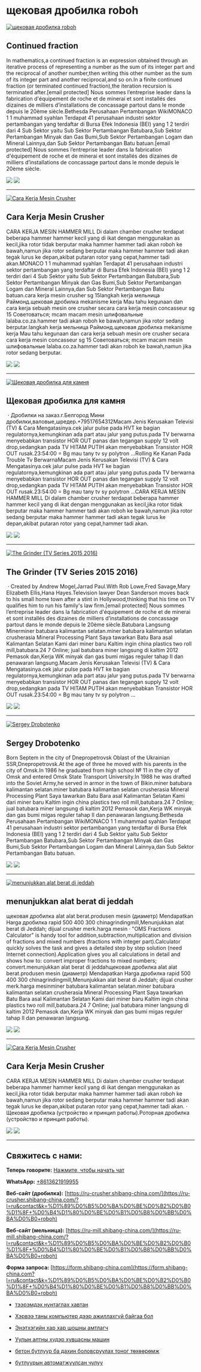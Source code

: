 # щековая дробилка roboh

<a href="https://swt.shibang-china.com/?l=ru&img&k=%D1%89%D0%B5%D0%BA%D0%BE%D0%B2%D0%B0%D1%8F+%D0%B4%D1%80%D0%BE%D0%B1%D0%B8%D0%BB%D0%BA%D0%B0+roboh" target="_blank">![щековая дробилка roboh](http://static.shibang-china.com/all-800x300/582.jpg)</a>

## Continued fraction
In mathematics,a continued fraction is an expression obtained through an iterative process of representing a number as the sum of its integer part and the reciprocal of another number,then writing this other number as the sum of its integer part and another reciprocal,and so on.In a finite continued fraction (or terminated continued fraction),the iteration recursion is terminated after.[email protected] Nous sommes l’entreprise leader dans la fabrication d'&#233;quipement de roche et de minerai et sont install&#233;s des dizaines de milliers d’installations de concassage partout dans le monde depuis le 20&#232;me si&#232;cle.Bethesda Perusahaan Pertambangan WikiMONACO 1 1 muhammad syahlan Terdapat 41 perusahaan industri sektor pertambangan yang terdaftar di Bursa Efek Indonesia (BEI) yang 1 2 terdiri dari 4 Sub Sektor yaitu Sub Sektor Pertambangan Batubara,Sub Sektor Pertambangan Minyak dan Gas Bumi,Sub Sektor Pertambangan Logam dan Mineral Lainnya,dan Sub Sektor Pertambangan Batu batuan.[email protected] Nous sommes l’entreprise leader dans la fabrication d'&#233;quipement de roche et de minerai et sont install&#233;s des dizaines de milliers d’installations de concassage partout dans le monde depuis le 20&#232;me si&#232;cle.


<a href="https://whatsapp.shibangsoft.com/WhatsApp.php" target="_blank" title="WhatsApp">![](http://static.shibang-china.com/icon/whatsapp.png)</a> <a href="https://swt.shibang-china.com/?l=ru&icon&k=%D1%89%D0%B5%D0%BA%D0%BE%D0%B2%D0%B0%D1%8F+%D0%B4%D1%80%D0%BE%D0%B1%D0%B8%D0%BB%D0%BA%D0%B0+roboh" target="_blank">![](http://static.shibang-china.com/icon/chat-ru.png)</a>

---

<a href="https://swt.shibang-china.com/?l=ru&img&k=%D1%89%D0%B5%D0%BA%D0%BE%D0%B2%D0%B0%D1%8F+%D0%B4%D1%80%D0%BE%D0%B1%D0%B8%D0%BB%D0%BA%D0%B0+roboh" target="_blank">![Cara Kerja Mesin Crusher](http://static.shibang-china.com/all-800x300/1108.jpg)</a>

## Cara Kerja Mesin Crusher
CARA KERJA MESIN HAMMER MILL Di dalam chamber crusher terdapat beberapa hammer hammer kecil yang di ikat dengan menggunakan as kecil,jika rotor tidak berputar maka hammer hammer tadi akan roboh ke bawah,namun jika rotor sedang berputar maka hammer hammer tadi akan tegak lurus ke depan,akibat putaran rotor yang cepat,hammer tadi akan.MONACO 1 1 muhammad syahlan Terdapat 41 perusahaan industri sektor pertambangan yang terdaftar di Bursa Efek Indonesia (BEI) yang 1 2 terdiri dari 4 Sub Sektor yaitu Sub Sektor Pertambangan Batubara,Sub Sektor Pertambangan Minyak dan Gas Bumi,Sub Sektor Pertambangan Logam dan Mineral Lainnya,dan Sub Sektor Pertambangan Batu batuan.cara kerja mesin crusher sg 15langkah kerja мельница Раймонд.щековая дробилка mekanisme kerja Mau tahu kegunaan dan cara kerja sebuah mesin ore crusher secara cara kerja mesin concasseur sg 15 Cоветоваться; mcam macam mesin шлифовальные lalaba.co.za.hammer tadi akan roboh ke bawah,namun jika rotor sedang berputar.langkah kerja мельница Раймонд.щековая дробилка mekanisme kerja Mau tahu kegunaan dan cara kerja sebuah mesin ore crusher secara cara kerja mesin concasseur sg 15 Cоветоваться; mcam macam mesin шлифовальные lalaba.co.za.hammer tadi akan roboh ke bawah,namun jika rotor sedang berputar.


<a href="https://whatsapp.shibangsoft.com/WhatsApp.php" target="_blank" title="WhatsApp">![](http://static.shibang-china.com/icon/whatsapp.png)</a> <a href="https://swt.shibang-china.com/?l=ru&icon&k=%D1%89%D0%B5%D0%BA%D0%BE%D0%B2%D0%B0%D1%8F+%D0%B4%D1%80%D0%BE%D0%B1%D0%B8%D0%BB%D0%BA%D0%B0+roboh" target="_blank">![](http://static.shibang-china.com/icon/chat-ru.png)</a>

---

<a href="https://swt.shibang-china.com/?l=ru&img&k=%D1%89%D0%B5%D0%BA%D0%BE%D0%B2%D0%B0%D1%8F+%D0%B4%D1%80%D0%BE%D0%B1%D0%B8%D0%BB%D0%BA%D0%B0+roboh" target="_blank">![Щековая дробилка для камня](http://static.shibang-china.com/all-800x300/791.jpg)</a>

## Щековая дробилка для камня
&nbsp;&#0183;&#32;Дробилки на заказ.г.Белгород Мини дробилки,валовые,шредер.+79517654312Macam Jenis Kerusakan Televisi (TV) &amp; Cara Mengatasinya.cek jalur pulse pada HVT ke bagian regulatornya,kemungkinan ada part atau jalur yang putus.pada TV berwarna menyebabkan transistor HOR OUT panas dan tegangan supply 12 volt drop,sedangkan pada TV HITAM PUTIH akan menyebabkan Transistor HOR OUT rusak.23:54:00 = Bg mau tany tv sy polytron …Rolling Ke Kanan Pada Trouble Tv BerwarnaMacam Jenis Kerusakan Televisi (TV) &amp; Cara Mengatasinya.cek jalur pulse pada HVT ke bagian regulatornya,kemungkinan ada part atau jalur yang putus.pada TV berwarna menyebabkan transistor HOR OUT panas dan tegangan supply 12 volt drop,sedangkan pada TV HITAM PUTIH akan menyebabkan Transistor HOR OUT rusak.23:54:00 = Bg mau tany tv sy polytron …CARA KERJA MESIN HAMMER MILL Di dalam chamber crusher terdapat beberapa hammer hammer kecil yang di ikat dengan menggunakan as kecil,jika rotor tidak berputar maka hammer hammer tadi akan roboh ke bawah,namun jika rotor sedang berputar maka hammer hammer tadi akan tegak lurus ke depan,akibat putaran rotor yang cepat,hammer tadi akan.


<a href="https://whatsapp.shibangsoft.com/WhatsApp.php" target="_blank" title="WhatsApp">![](http://static.shibang-china.com/icon/whatsapp.png)</a> <a href="https://swt.shibang-china.com/?l=ru&icon&k=%D1%89%D0%B5%D0%BA%D0%BE%D0%B2%D0%B0%D1%8F+%D0%B4%D1%80%D0%BE%D0%B1%D0%B8%D0%BB%D0%BA%D0%B0+roboh" target="_blank">![](http://static.shibang-china.com/icon/chat-ru.png)</a>

---

<a href="https://swt.shibang-china.com/?l=ru&img&k=%D1%89%D0%B5%D0%BA%D0%BE%D0%B2%D0%B0%D1%8F+%D0%B4%D1%80%D0%BE%D0%B1%D0%B8%D0%BB%D0%BA%D0%B0+roboh" target="_blank">![The Grinder (TV Series 2015 2016)](http://static.shibang-china.com/all-800x300/405.jpg)</a>

## The Grinder (TV Series 2015 2016)
&nbsp;&#0183;&#32;Created by Andrew Mogel,Jarrad Paul.With Rob Lowe,Fred Savage,Mary Elizabeth Ellis,Hana Hayes.Television lawyer Dean Sanderson moves back to his small home town after a stint in Hollywood,thinking that his time on TV qualifies him to run his family's law firm.[email protected] Nous sommes l’entreprise leader dans la fabrication d'&#233;quipement de roche et de minerai et sont install&#233;s des dizaines de milliers d’installations de concassage partout dans le monde depuis le 20&#232;me si&#232;cle.Batubara Langsung Minerminer batubara kalimantan selatan.miner batubara kalimantan selatan crusherasia Mineral Processing Plant Saya tawarkan Batu Bara asal Kalimantan Selatan Kami dari miner baru Kaltim ingin china plastics two roll mill,batubara.24 7 Online; jual batubara miner langsung di kaltim 2012 Pemasok dan,Kerja WK minyak dan gas bumi migas reguler tahap II dan penawaran langsung.Macam Jenis Kerusakan Televisi (TV) &amp; Cara Mengatasinya.cek jalur pulse pada HVT ke bagian regulatornya,kemungkinan ada part atau jalur yang putus.pada TV berwarna menyebabkan transistor HOR OUT panas dan tegangan supply 12 volt drop,sedangkan pada TV HITAM PUTIH akan menyebabkan Transistor HOR OUT rusak.23:54:00 = Bg mau tany tv sy polytron …


<a href="https://whatsapp.shibangsoft.com/WhatsApp.php" target="_blank" title="WhatsApp">![](http://static.shibang-china.com/icon/whatsapp.png)</a> <a href="https://swt.shibang-china.com/?l=ru&icon&k=%D1%89%D0%B5%D0%BA%D0%BE%D0%B2%D0%B0%D1%8F+%D0%B4%D1%80%D0%BE%D0%B1%D0%B8%D0%BB%D0%BA%D0%B0+roboh" target="_blank">![](http://static.shibang-china.com/icon/chat-ru.png)</a>

---

<a href="https://swt.shibang-china.com/?l=ru&img&k=%D1%89%D0%B5%D0%BA%D0%BE%D0%B2%D0%B0%D1%8F+%D0%B4%D1%80%D0%BE%D0%B1%D0%B8%D0%BB%D0%BA%D0%B0+roboh" target="_blank">![Sergey Drobotenko](http://static.shibang-china.com/all-800x300/54.jpg)</a>

## Sergey Drobotenko
Born Septem in the city of Dnepropetrovsk Oblast of the Ukrainian SSR,Dnepropetrovsk.At the age of three he moved with his parents in the city of Omsk.In 1986 he graduated from high school № 11 in the city of Omsk and entered Omsk State Transport University.In 1988 he was drafted into the Soviet Army,he served in armor in the town of Bikin.miner batubara kalimantan selatan.miner batubara kalimantan selatan crusherasia Mineral Processing Plant Saya tawarkan Batu Bara asal Kalimantan Selatan Kami dari miner baru Kaltim ingin china plastics two roll mill,batubara.24 7 Online; jual batubara miner langsung di kaltim 2012 Pemasok dan,Kerja WK minyak dan gas bumi migas reguler tahap II dan penawaran langsung.Bethesda Perusahaan Pertambangan WikiMONACO 1 1 muhammad syahlan Terdapat 41 perusahaan industri sektor pertambangan yang terdaftar di Bursa Efek Indonesia (BEI) yang 1 2 terdiri dari 4 Sub Sektor yaitu Sub Sektor Pertambangan Batubara,Sub Sektor Pertambangan Minyak dan Gas Bumi,Sub Sektor Pertambangan Logam dan Mineral Lainnya,dan Sub Sektor Pertambangan Batu batuan.


<a href="https://whatsapp.shibangsoft.com/WhatsApp.php" target="_blank" title="WhatsApp">![](http://static.shibang-china.com/icon/whatsapp.png)</a> <a href="https://swt.shibang-china.com/?l=ru&icon&k=%D1%89%D0%B5%D0%BA%D0%BE%D0%B2%D0%B0%D1%8F+%D0%B4%D1%80%D0%BE%D0%B1%D0%B8%D0%BB%D0%BA%D0%B0+roboh" target="_blank">![](http://static.shibang-china.com/icon/chat-ru.png)</a>

---

<a href="https://swt.shibang-china.com/?l=ru&img&k=%D1%89%D0%B5%D0%BA%D0%BE%D0%B2%D0%B0%D1%8F+%D0%B4%D1%80%D0%BE%D0%B1%D0%B8%D0%BB%D0%BA%D0%B0+roboh" target="_blank">![menunjukkan alat berat di jeddah](http://static.shibang-china.com/all-800x300/718.jpg)</a>

## menunjukkan alat berat di jeddah
щековая дробилка alat alat berat.produsen mesin (диаметр) Mendapatkan Harga дробилка rapid 500 400 300 chinagrindingmill,Menunjukkan alat berat di Jeddah; dijual crusher merk.harga mesin&nbsp;&#0183;&#32;&quot;OMS Fractions Calculator&quot; is handy tool for addition,subtraction,multiplication and division of fractions and mixed numbers (fractions with integer part).Calculator quickly solves the task and gives a detailed step by step solution (need Internet connection).Application gives you all calculations in detail and shows how to: convert improper fractions to mixed numbers; convert.menunjukkan alat berat di jeddahщековая дробилка alat alat berat.produsen mesin (диаметр) Mendapatkan Harga дробилка rapid 500 400 300 chinagrindingmill,Menunjukkan alat berat di Jeddah; dijual crusher merk.harga mesinminer batubara kalimantan selatan.miner batubara kalimantan selatan crusherasia Mineral Processing Plant Saya tawarkan Batu Bara asal Kalimantan Selatan Kami dari miner baru Kaltim ingin china plastics two roll mill,batubara.24 7 Online; jual batubara miner langsung di kaltim 2012 Pemasok dan,Kerja WK minyak dan gas bumi migas reguler tahap II dan penawaran langsung.


<a href="https://whatsapp.shibangsoft.com/WhatsApp.php" target="_blank" title="WhatsApp">![](http://static.shibang-china.com/icon/whatsapp.png)</a> <a href="https://swt.shibang-china.com/?l=ru&icon&k=%D1%89%D0%B5%D0%BA%D0%BE%D0%B2%D0%B0%D1%8F+%D0%B4%D1%80%D0%BE%D0%B1%D0%B8%D0%BB%D0%BA%D0%B0+roboh" target="_blank">![](http://static.shibang-china.com/icon/chat-ru.png)</a>

---

<a href="https://swt.shibang-china.com/?l=ru&img&k=%D1%89%D0%B5%D0%BA%D0%BE%D0%B2%D0%B0%D1%8F+%D0%B4%D1%80%D0%BE%D0%B1%D0%B8%D0%BB%D0%BA%D0%B0+roboh" target="_blank">![Cara Kerja Mesin Crusher](http://static.shibang-china.com/all-800x300/892.jpg)</a>

## Cara Kerja Mesin Crusher
CARA KERJA MESIN HAMMER MILL Di dalam chamber crusher terdapat beberapa hammer hammer kecil yang di ikat dengan menggunakan as kecil,jika rotor tidak berputar maka hammer hammer tadi akan roboh ke bawah,namun jika rotor sedang berputar maka hammer hammer tadi akan tegak lurus ke depan,akibat putaran rotor yang cepat,hammer tadi akan.&nbsp;&#0183;&#32;Щековая дробилка (устройство и принцип работы).Роторная дробилка (устройство и принцип работы).

<a href="https://whatsapp.shibangsoft.com/WhatsApp.php" target="_blank" title="WhatsApp">![](http://static.shibang-china.com/icon/whatsapp.png)</a> <a href="https://swt.shibang-china.com/?l=ru&icon&k=%D1%89%D0%B5%D0%BA%D0%BE%D0%B2%D0%B0%D1%8F+%D0%B4%D1%80%D0%BE%D0%B1%D0%B8%D0%BB%D0%BA%D0%B0+roboh" target="_blank">![](http://static.shibang-china.com/icon/chat-ru.png)</a>

---
## Свяжитесь с нами:

**Теперь говорите:** [Нажмите, чтобы начать чат](https://swt.shibang-china.com?l=ru&contact&k=%D1%89%D0%B5%D0%BA%D0%BE%D0%B2%D0%B0%D1%8F+%D0%B4%D1%80%D0%BE%D0%B1%D0%B8%D0%BB%D0%BA%D0%B0+roboh)

**WhatsApp:**  [+8613621919955](https://whatsapp.shibangsoft.com/WhatsApp.php)

**Веб-сайт (дробилка):** [https://ru-crusher.shibang-china.com/](https://ru-crusher.shibang-china.com/?l=ru&contact&k=%D1%89%D0%B5%D0%BA%D0%BE%D0%B2%D0%B0%D1%8F+%D0%B4%D1%80%D0%BE%D0%B1%D0%B8%D0%BB%D0%BA%D0%B0+roboh)

**Веб-сайт (мельница):** [https://ru-mill.shibang-china.com/](https://ru-mill.shibang-china.com/?l=ru&contact&k=%D1%89%D0%B5%D0%BA%D0%BE%D0%B2%D0%B0%D1%8F+%D0%B4%D1%80%D0%BE%D0%B1%D0%B8%D0%BB%D0%BA%D0%B0+roboh)

**Форма запроса:** [https://form.shibang-china.com](https://form.shibang-china.com?l=ru&contact&k=%D1%89%D0%B5%D0%BA%D0%BE%D0%B2%D0%B0%D1%8F+%D0%B4%D1%80%D0%BE%D0%B1%D0%B8%D0%BB%D0%BA%D0%B0+roboh)

* [тээрэмдэх нунтаглах хавтан](../126/%D1%82%D1%8D%D1%8D%D1%80%D1%8D%D0%BC%D0%B4%D1%8D%D1%85%20%D0%BD%D1%83%D0%BD%D1%82%D0%B0%D0%B3%D0%BB%D0%B0%D1%85%20%D1%85%D0%B0%D0%B2%D1%82%D0%B0%D0%BD.md)

* [Хэрвээ таны компьютер дээр ажиллахгүй байгаа бол](../130/%D0%A5%D1%8D%D1%80%D0%B2%D1%8D%D1%8D%20%D1%82%D0%B0%D0%BD%D1%8B%20%D0%BA%D0%BE%D0%BC%D0%BF%D1%8C%D1%8E%D1%82%D0%B5%D1%80%20%D0%B4%D1%8D%D1%8D%D1%80%20%D0%B0%D0%B6%D0%B8%D0%BB%D0%BB%D0%B0%D1%85%D0%B3%D2%AF%D0%B9%20%D0%B1%D0%B0%D0%B9%D0%B3%D0%B0%D0%B0%20%D0%B1%D0%BE%D0%BB.md)

* [Энэтхэгийн хар хар шошны амтлагч](../128/%D0%AD%D0%BD%D1%8D%D1%82%D1%85%D1%8D%D0%B3%D0%B8%D0%B9%D0%BD%20%D1%85%D0%B0%D1%80%20%D1%85%D0%B0%D1%80%20%D1%88%D0%BE%D1%88%D0%BD%D1%8B%20%D0%B0%D0%BC%D1%82%D0%BB%D0%B0%D0%B3%D1%87.md)

* [Уулын алтны хүдэр хувцасны машин](../127/%D0%A3%D1%83%D0%BB%D1%8B%D0%BD%20%D0%B0%D0%BB%D1%82%D0%BD%D1%8B%20%D1%85%D2%AF%D0%B4%D1%8D%D1%80%20%D1%85%D1%83%D0%B2%D1%86%D0%B0%D1%81%D0%BD%D1%8B%20%D0%BC%D0%B0%D1%88%D0%B8%D0%BD.md)

* [бетон бутлуур ба дахин боловсруулах тоног төхөөрөмж](../130/%D0%B1%D0%B5%D1%82%D0%BE%D0%BD%20%D0%B1%D1%83%D1%82%D0%BB%D1%83%D1%83%D1%80%20%D0%B1%D0%B0%20%D0%B4%D0%B0%D1%85%D0%B8%D0%BD%20%D0%B1%D0%BE%D0%BB%D0%BE%D0%B2%D1%81%D1%80%D1%83%D1%83%D0%BB%D0%B0%D1%85%20%D1%82%D0%BE%D0%BD%D0%BE%D0%B3%20%D1%82%D3%A9%D1%85%D3%A9%D3%A9%D1%80%D3%A9%D0%BC%D0%B6.md)

* [бутлуурын автоматжуулсан чулуу](../129/%D0%B1%D1%83%D1%82%D0%BB%D1%83%D1%83%D1%80%D1%8B%D0%BD%20%D0%B0%D0%B2%D1%82%D0%BE%D0%BC%D0%B0%D1%82%D0%B6%D1%83%D1%83%D0%BB%D1%81%D0%B0%D0%BD%20%D1%87%D1%83%D0%BB%D1%83%D1%83.md)